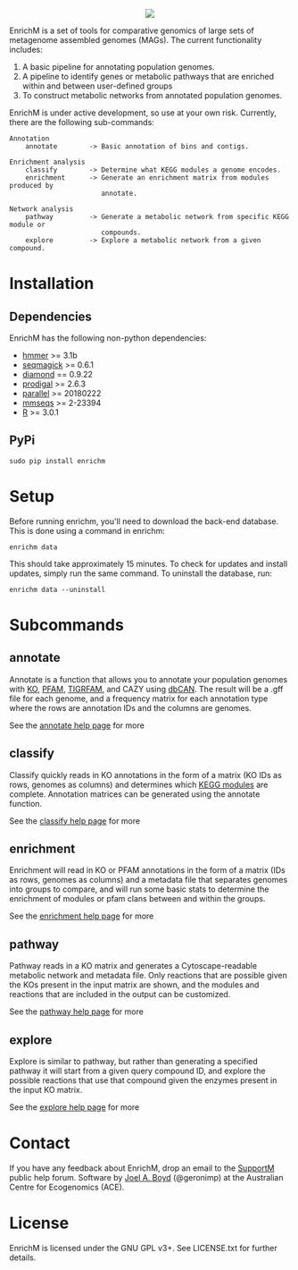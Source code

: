 <p align="center"> 
<img src="logo/logo.png">
</p>

EnrichM is a set of tools for comparative genomics of large sets of metagenome assembled genomes (MAGs). The current functionality includes:

1. A basic pipeline for annotating population genomes.
2. A pipeline to identify genes or metabolic pathways that are enriched within and between user-defined groups  
3. To construct metabolic networks from annotated population genomes. 

EnrichM is under active development, so use at your own risk. Currently, there are the following sub-commands:

```
Annotation 
	annotate		-> Basic annotation of bins and contigs.

Enrichment analysis
	classify		-> Determine what KEGG modules a genome encodes.
	enrichment		-> Generate an enrichment matrix from modules produced by 
					   annotate.

Network analysis
	pathway			-> Generate a metabolic network from specific KEGG module or 
					   compounds.
	explore			-> Explore a metabolic network from a given compound.
```

# Installation

## Dependencies 

EnrichM has the following non-python dependencies:
* [hmmer](http://hmmer.org/) >= 3.1b
* [seqmagick](https://fhcrc.github.io/seqmagick/) >= 0.6.1
* [diamond](https://github.com/bbuchfink/diamond) == 0.9.22
* [prodigal](http://prodigal.ornl.gov/) >= 2.6.3
* [parallel](https://www.gnu.org/software/parallel/) >= 20180222
* [mmseqs](https://github.com/soedinglab/MMseqs2) >= 2-23394
* [R](https://www.r-project.org/) >= 3.0.1

## PyPi 
```
sudo pip install enrichm
```

# Setup
Before running enrichm, you'll need to download the back-end database. This is done using a command in enrichm:
```
enrichm data
```
This should take approximately 15 minutes. To check for updates and install updates, simply run the same command. To uninstall the database, run:
```
enrichm data --uninstall
```

# Subcommands

## annotate
Annotate is a function that allows you to annotate your population genomes with [KO](http://www.kegg.jp/kegg/ko.html), [PFAM](http://pfam.xfam.org/), [TIGRFAM](http://www.jcvi.org/cgi-bin/tigrfams/index.cgi), and CAZY using [dbCAN](). The result will be a .gff file for each genome, and a frequency matrix for each annotation type where the rows are annotation IDs and the columns are genomes. 

See the [annotate help page](https://github.com/geronimp/enrichM/wiki/annotate) for more


## classify
Classify quickly reads in KO annotations in the form of a matrix (KO IDs as rows, genomes as columns) and determines which [KEGG modules](http://www.kegg.jp/kegg/module.html) are complete. Annotation matrices can be generated using the annotate function. 

See the [classify help page](https://github.com/geronimp/enrichM/wiki/classify) for more


## enrichment
Enrichment will read in KO or PFAM annotations in the form of a matrix (IDs as rows, genomes as columns) and a metadata file that separates genomes into groups to compare, and will run some basic stats to determine the enrichment of modules or pfam clans between and within the groups. 

See the [enrichment help page](https://github.com/geronimp/enrichM/wiki/enrichment) for more


## pathway
Pathway reads in a KO matrix and generates a Cytoscape-readable metabolic network and metadata file. Only reactions that are possible given the KOs present in the input matrix are shown, and the modules and reactions that are included in the output can be customized.

See the [pathway help page](https://github.com/geronimp/enrichM/wiki/pathway) for more


## explore
Explore is similar to pathway, but rather than generating a specified pathway it will start from a given query compound ID, and explore the possible reactions that use that compound given the enzymes present in the input KO matrix.

See the [explore help page](https://github.com/geronimp/enrichM/wiki/explore) for more

# Contact
If you have any feedback about EnrichM, drop an email to the [SupportM](https://groups.google.com/forum/?hl=en#!forum/supportm) public help forum. Software by [Joel A. Boyd](https://ecogenomic.org/personnel/mr-joel-boyd) (@geronimp) at the Australian Centre for Ecogenomics (ACE).

# License
EnrichM is licensed under the GNU GPL v3+. See LICENSE.txt for further details. 